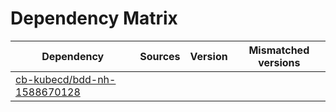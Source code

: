 # Dependency Matrix

Dependency | Sources | Version | Mismatched versions
---------- | ------- | ------- | -------------------
[cb-kubecd/bdd-nh-1588670128](https://github.com/cb-kubecd/bdd-nh-1588670128.git) |  | []() | 

